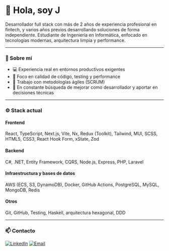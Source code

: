 # 👋 Hola, soy J

Desarrollador full stack con más de 2 años de experiencia profesional en fintech, y varios años previos desarrollando soluciones de forma independiente. Estudiante de Ingeniería en Informática, enfocado en tecnologías modernas, arquitectura limpia y performance.

---

### 🧠 Sobre mí

- 💻 Experiencia real en entornos productivos exigentes
- 🧪 Foco en calidad de código, testing y performance
- 🔁 Trabajo con metodologías ágiles (SCRUM)
- 🧭 En constante búsqueda de mejorar como desarrollador y aportar en decisiones técnicas

---

### ⚙️ Stack actual

#### Frontend
React, TypeScript, Next.js, Vite, Nx, Redux (Toolkit), Tailwind, MUI, SCSS, HTML5, CSS3, React Hook Form, xState, Zod

#### Backend
C#, .NET, Entity Framework, CQRS, Node.js, Express, PHP, Laravel

#### Infraestructura y bases de datos
AWS (ECS, S3, DynamoDB), Docker, GitHub Actions, PostgreSQL, MySQL, MongoDB, Redis

#### Otros
Git, GitHub, Testing, Haskell, arquitectura hexagonal, DDD

---

### 📫 Contacto

[![LinkedIn](https://img.shields.io/badge/-LinkedIn-0A66C2?style=flat-square&logo=linkedin&logoColor=white)](https://www.linkedin.com/in/jgrimoldi)
[![Email](https://img.shields.io/badge/-Email-D14836?style=flat-square&logo=gmail&logoColor=white)](mailto:joaquingrimoldi.dev+github@gmail.com)

